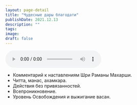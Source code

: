 ```yaml
---
layout: page-detail
title: "Чудесные дары благодати"
publishDate: 2021.12.13
description: ""
tags:
image:
draft: false
---
```


<audio title="2021.12.13 - Чудесные дары благодати.mp3" src="/upload/iblock/f93/f9394639b9fbcd83911e6ee12ee47af7.mp3" controls=""></audio>

* Комментарий к наставлениям Шри Раманы Махарши.
* Читта, манас, ахамкара.
* Действия без привязанностей.
* Всепроникновение.
* Уровень Освобождения и выжигание васан.

  
